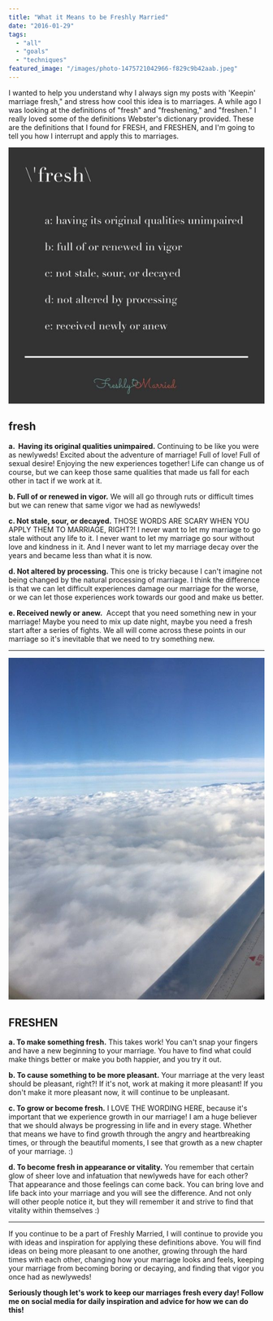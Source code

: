 ```yaml
---
title: "What it Means to be Freshly Married"
date: "2016-01-29"
tags:
  - "all"
  - "goals"
  - "techniques"
featured_image: "/images/photo-1475721042966-f829c9b42aab.jpeg"
---
```


I wanted to help you understand why I always sign my posts with 'Keepin' marriage fresh," and stress how cool this idea is to marriages. A while ago I was looking at the definitions of "fresh" and "freshening," and "freshen." I really loved some of the definitions Webster's dictionary provided. These are the definitions that I found for FRESH, and FRESHEN, and I'm going to tell you how I interrupt and apply this to marriages.

![freshen your marriage, freshen up your marriage, keep your marriage fresh, how to keep your marriage fresh, how to be like newlyweds, what it means to be fresh, definition of fresh, definition of freshen,, become fresh in appearance or vitality](/images/IMG_0011.jpg)

## fresh

**a.  Having its original qualities unimpaired.** Continuing to be like you were as newlyweds! Excited about the adventure of marriage! Full of love! Full of sexual desire! Enjoying the new experiences together! Life can change us of course, but we can keep those same qualities that made us fall for each other in tact if we work at it.

**b. Full of or renewed in vigor.** We will all go through ruts or difficult times but we can renew that same vigor we had as newlyweds!

**c. Not stale, sour, or decayed.** THOSE WORDS ARE SCARY WHEN YOU APPLY THEM TO MARRIAGE, RIGHT?! I never want to let my marriage to go stale without any life to it. I never want to let my marriage go sour without love and kindness in it. And I never want to let my marriage decay over the years and became less than what it is now.

**d. Not altered by processing.** This one is tricky because I can't imagine not being changed by the natural processing of marriage. I think the difference is that we can let difficult experiences damage our marriage for the worse, or we can let those experiences work towards our good and make us better.

**e. Received newly or anew.**  Accept that you need something new in your marriage! Maybe you need to mix up date night, maybe you need a fresh start after a series of fights. We all will come across these points in our marriage so it's inevitable that we need to try something new.

* * *

![IMG_0012](/images/IMG_0012.jpg)

## FRESHEN

**a. To make something fresh.** This takes work! You can't snap your fingers and have a new beginning to your marriage. You have to find what could make things better or make you both happier, and you try it out.

**b. To cause something to be more pleasant.** Your marriage at the very least should be pleasant, right?! If it's not, work at making it more pleasant! If you don't make it more pleasant now, it will continue to be unpleasant.

**c. To grow or become fresh.** I LOVE THE WORDING HERE, because it's important that we experience growth in our marriage! I am a huge believer that we should always be progressing in life and in every stage. Whether that means we have to find growth through the angry and heartbreaking times, or through the beautiful moments, I see that growth as a new chapter of your marriage. :)

**d. To become fresh in appearance or vitality.** You remember that certain glow of sheer love and infatuation that newlyweds have for each other? That appearance and those feelings can come back. You can bring love and life back into your marriage and you will see the difference. And not only will other people notice it, but they will remember it and strive to find that vitality within themselves :)

* * *

If you continue to be a part of Freshly Married, I will continue to provide you with ideas and inspiration for applying these definitions above. You will find ideas on being more pleasant to one another, growing through the hard times with each other, changing how your marriage looks and feels, keeping your marriage from becoming boring or decaying, and finding that vigor you once had as newlyweds!

**Seriously though let's work to keep our marriages fresh every day! Follow me on social media for daily inspiration and advice for how we can do this!**

